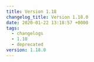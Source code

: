 ```yaml
---
title: Version 1.18
changelog_title: Version 1.18.0
date: 2020-01-22 13:18:57 +0000
tags:
  - changelogs
  - 1.18
  - deprecated
version: 1.18.0
---
```


<script src="https://gist.github.com/spinnaker-release/306d7e241272980642e918f64ed91fe3.js?file=1.18.0.md"></script>
